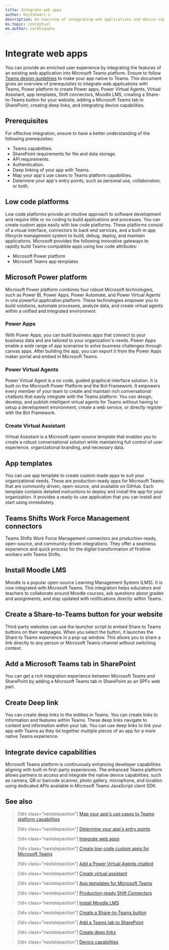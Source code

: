 ```yaml
---
title: Integrate web apps
author: Rajeshwari-v
description: An overview of integrating web applications and device capabilities with Microsoft Teams app.
ms.topic: conceptual
ms.author: surbhigupta
---
```


# Integrate web apps

You can provide an enriched user experience by integrating the features of an existing web application into Microsoft Teams platform. Ensure to follow [Teams design guidelines](~/concepts/design/understand-use-cases.md) to make your app native to Teams.
This document gives an overview of prerequisites to integrate web applications with Teams, Power platform to create Power apps, Power Virtual Agents, Virtual Assistant, app templates, Shift connectors, Moodle LMS, creating a Share-to-Teams button for your website, adding a Microsoft Teams tab in SharePoint, creating deep links, and integrating device capabilities.

## Prerequisites   

For effective integration, ensure to have a better understanding of the following prerequisites:
* Teams capabilities. 
* SharePoint requirements for file and data storage.
* API requirements.
* Authentication.
* Deep linking of your app with Teams.
* Map your app's use cases to Teams platform capabilities.
* Determine your app's entry points, such as personal use, collaboration, or both.

## Low code platforms

Low code platforms provide an intuitive approach to software development and require little or no coding to build applications and processes. You can create custom apps easily with low code platforms. These platforms consist of a visual interface, connectors to back end services, and a built-in app lifecycle management system to build, debug, deploy, and maintain applications. Microsoft provides the following innovative gateways to rapidly build Teams-compatible apps using low code attributes:
* Microsoft Power platform
* Microsoft Teams app templates

## Microsoft Power platform

Microsoft Power platform combines four robust Microsoft technologies, such as Power BI, Power Apps, Power Automate, and Power Virtual Agents in one powerful application platform. These technologies empower you to build solutions, automate processes, analyze data, and create virtual agents within a unified and integrated environment.

### Power Apps

With Power Apps, you can build business apps that connect to your business data and are tailored to your organization's needs. Power Apps enable a wide range of app scenarios to solve business challenges through canvas apps. After building the app, you can export it from the Power Apps maker portal and embed in Microsoft Teams.

### Power Virtual Agents

Power Virtual Agent is a no code, guided graphical interface solution. It is built on the Microsoft Power Platform and the Bot Framework. It empowers every member of your team to create and maintain rich conversational chatbots that easily integrate with the Teams platform. You can design, develop, and publish intelligent virtual agents for Teams without having to setup a development environment, create a web service, or directly register with the Bot Framework.

### Create Virtual Assistant

Virtual Assistant is a Microsoft open-source template that enables you to create a robust conversational solution while maintaining full control of user experience, organizational branding, and necessary data. 

## App templates

You can use app template to create custom made apps to suit your organizational needs. These are production-ready apps for Microsoft Teams that are community driven, open-source, and available on GitHub. Each template contains detailed instructions to deploy and install the app for your organization. It provides a ready-to-use application that you can install and start using immediately. 

## Teams Shifts Work Force Management connectors

Teams Shifts Work Force Management connectors are production-ready, open-source, and community-driven integrations. They offer a seamless experience and quick process for the digital transformation of firstline workers with Teams Shifts.

## Install Moodle LMS

Moodle is a popular open-source Learning Management System (LMS). It is now integrated with Microsoft Teams. This integration helps educators and teachers to collaborate around Moodle courses, ask questions about grades and assignments, and stay updated with notifications directly within Teams.

## Create a Share-to-Teams button for your website

Third-party websites can use the launcher script to embed Share to Teams buttons on their webpages. When you select the button, it launches the Share to Teams experience in a pop-up window. This allows you to share a link directly to any person or Microsoft Teams channel without switching context.

## Add a Microsoft Teams tab in SharePoint

You can get a rich integration experience between Microsoft Teams and SharePoint by adding a Microsoft Teams tab in SharePoint as an SPFx web part. 

## Create Deep link

You can create deep links to the entities in Teams. You can create links to information and features within Teams. These deep links navigate to content and information within your tab. You can use deep links to link your app with Teams as they tie together multiple pieces of an app for a more native Teams experience.

## Integrate device capabilities

Microsoft Teams platform is continuously enhancing developer capabilities aligning with built-in first-party experiences. The enhanced Teams platform allows partners to access and integrate the native device capabilities, such as camera, QR or barcode scanner, photo gallery, microphone, and location using dedicated APIs available in Microsoft Teams JavaScript client SDK. 

## See also

> [!div class="nextstepaction"]
> [Map your app's use cases to Teams platform capabilities](~/concepts/design/map-use-cases.md)

> [!div class="nextstepaction"]
> [Determine your app's entry points](~/concepts/extensibility-points.md)

> [!div class="nextstepaction"]
> [Integrate web apps](~/samples/integrating-web-apps.md)

> [!div class="nextstepaction"]
> [Create low-code custom apps for Microsoft Teams](~/samples/teams-low-code-solutions.md)

> [!div class="nextstepaction"]
> [Add a Power Virtual Agents chatbot](~/bots/how-to/add-power-virtual-agents-bot-to-teams.md)

> [!div class="nextstepaction"]
> [Create virtual assistant](~/samples/virtual-assistant.md)

> [!div class="nextstepaction"]
> [App templates for Microsoft Teams](~/samples/app-templates.md)

> [!div class="nextstepaction"]
> [Production-ready Shift Connectors](~/samples/shifts-wfm-connectors.md)

> [!div class="nextstepaction"]
> [Install Moodle LMS](~/resources/moodleinstructions.md)

> [!div class="nextstepaction"]
> [Create a Share-to-Teams button](~/concepts/build-and-test/share-to-teams.md)

> [!div class="nextstepaction"]
> [Add a Teams tab to SharePoint](~/tabs/how-to/tabs-in-sharepoint.md)

> [!div class="nextstepaction"]
> [Create deep links](~/concepts/build-and-test/deep-links.md)

> [!div class="nextstepaction"]
> [Device capabilities](~/concepts/device-capabilities/device-capabilities-overview.md)